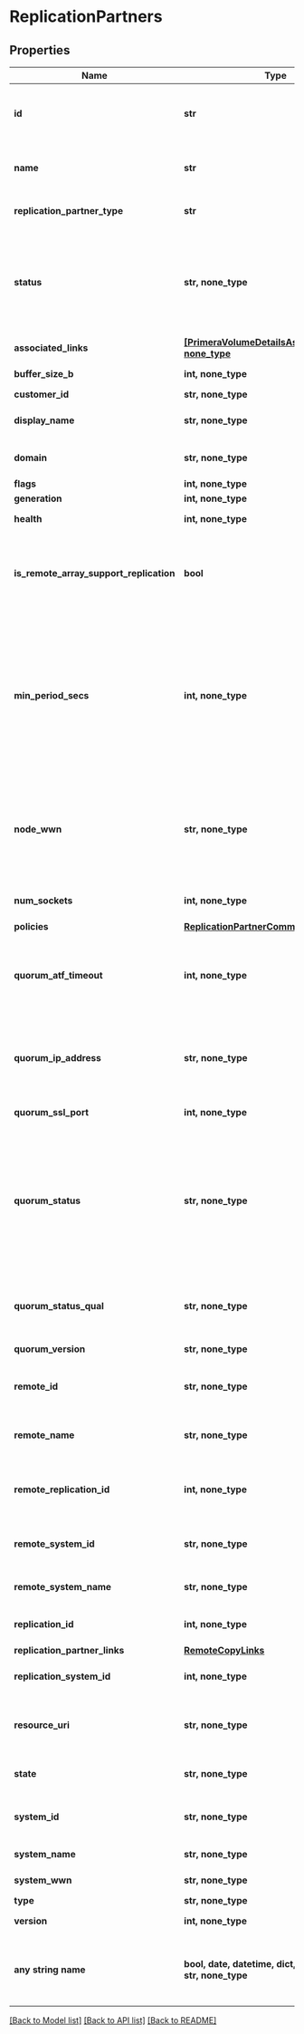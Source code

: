 # ReplicationPartners


## Properties
Name | Type | Description | Notes
------------ | ------------- | ------------- | -------------
**id** | **str** | Unique id of the replication partner. &#x60;Filter&#x60; | [optional] 
**name** | **str** | Name of the replication partner. &#x60;Filter, Sort&#x60; | [optional] 
**replication_partner_type** | **str** | Link protocol type. &#x60;Filter, Sort&#x60; | [optional] 
**status** | **str, none_type** | Status of the partner. Possible values - New, Ready, Unsupported, Failing, Failed or Disabled. &#x60;Filter, Sort&#x60; | [optional] 
**associated_links** | [**[PrimeraVolumeDetailsAssociatedLinks], none_type**](PrimeraVolumeDetailsAssociatedLinks.md) | Associated Links | [optional] 
**buffer_size_b** | **int, none_type** | Socket buffer size to use. | [optional] 
**customer_id** | **str, none_type** | customerId | [optional] 
**display_name** | **str, none_type** | Replication partner displayname. | [optional] 
**domain** | **str, none_type** | Domain that the resource belongs to. | [optional] 
**flags** | **int, none_type** | Partner flags. | [optional] 
**generation** | **int, none_type** | generation | [optional] 
**health** | **int, none_type** | Partner health status. | [optional] 
**is_remote_array_support_replication** | **bool** | Boolean value to indicate if remote array OS version supports replication | [optional] 
**min_period_secs** | **int, none_type** | Minimum supported Async Periodic period for the partner. The field is omitted if unset or unavailable for the version of partner firmware. | [optional] 
**node_wwn** | **str, none_type** | Partner options, with FC partners this includes the partner system&#39;s node WWN. Omitted if unpopulated. | [optional] 
**num_sockets** | **int, none_type** | Number of sockets to use. | [optional] 
**policies** | [**ReplicationPartnerCommonFieldsPolicies**](ReplicationPartnerCommonFieldsPolicies.md) |  | [optional] 
**quorum_atf_timeout** | **int, none_type** | Automatic Transparent Failover quorum partner failure timeout. | [optional] 
**quorum_ip_address** | **str, none_type** | Quorum IP Address associated with the partner. Set to &#39;NA&#39; if not available. | [optional] 
**quorum_ssl_port** | **int, none_type** | Quorum SSL port number. | [optional] 
**quorum_status** | **str, none_type** | Quorum status of the partner. Possible values - Uninitialized, Initializing, Standby, Active, Failsafe, Failover or Restarting. Null if unset. | [optional] 
**quorum_status_qual** | **str, none_type** | Quorum status qualifier. Set to &#39;NA&#39; if not available. | [optional] 
**quorum_version** | **str, none_type** | Quorum version. | [optional] 
**remote_id** | **str, none_type** | Unique id of the remote replication partner. | [optional] 
**remote_name** | **str, none_type** | Name of the remote replication partner. | [optional] 
**remote_replication_id** | **int, none_type** | Replication ID of the remote replication partner. | [optional] 
**remote_system_id** | **str, none_type** | Unique ID or serial number of the remote system. | [optional] 
**remote_system_name** | **str, none_type** | Name of the remote system. | [optional] 
**replication_id** | **int, none_type** | Replication ID of the partner. | [optional] 
**replication_partner_links** | [**RemoteCopyLinks**](RemoteCopyLinks.md) |  | [optional] 
**replication_system_id** | **int, none_type** | ID of the remote system. | [optional] 
**resource_uri** | **str, none_type** | resourceUri for detailed replication partner object | [optional] 
**state** | **str, none_type** | State of the replication partner. | [optional] 
**system_id** | **str, none_type** | Unique ID or serial number of the system. | [optional] 
**system_name** | **str, none_type** | Name of the system. | [optional] 
**system_wwn** | **str, none_type** | WWN of the system. | [optional] 
**type** | **str, none_type** | type | [optional] 
**version** | **int, none_type** | Partner version. | [optional] 
**any string name** | **bool, date, datetime, dict, float, int, list, str, none_type** | any string name can be used but the value must be the correct type | [optional]

[[Back to Model list]](../README.md#documentation-for-models) [[Back to API list]](../README.md#documentation-for-api-endpoints) [[Back to README]](../README.md)


